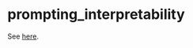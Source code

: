# prompting_interpretability
See [here](https://docs.google.com/document/d/1WxJN1UN0fMe1H11UR1aSebARXNBMsHBBLlmVEc4ZZ1M/edit?usp=sharing).
